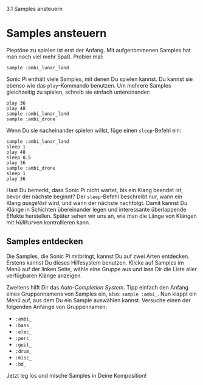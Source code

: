 3.1 Samples ansteuern

# Samples ansteuern

Pieptöne zu spielen ist erst der Anfang. Mit aufgenommenen Samples hat 
man noch viel mehr Spaß. Probier mal:

```
sample :ambi_lunar_land
```

Sonic Pi enthält viele Samples, mit denen Du spielen kannst. Du kannst 
sie ebenso wie das `play`-Kommando benutzen. Um mehrere Samples
gleichzeitig zu spielen, schreib sie einfach untereinander:

```
play 36
play 48
sample :ambi_lunar_land
sample :ambi_drone
```

Wenn Du sie nacheinander spielen willst, füge einen `sleep`-Befehl ein:

```
sample :ambi_lunar_land
sleep 1
play 48
sleep 0.5
play 36
sample :ambi_drone
sleep 1
play 36
```

Hast Du bemerkt, dass Sonic Pi nicht wartet, bis ein Klang beendet ist, 
bevor der nächste beginnt? Der `sleep`-Befehl beschreibt nur, wann ein 
Klang *ausgelöst* wird, und wann der nächste nachfolgt. Damit kannst Du 
Klänge in Schichten übereinander legen und interessante überlappende 
Effekte herstellen. Später sehen wir uns an, wie man die Länge von
Klängen mit *Hüllkurven* kontrollieren kann.

## Samples entdecken

Die Samples, die Sonic Pi mitbringt, kannst Du auf zwei Arten entdecken.
Erstens kannst Du dieses Hilfesystem benutzen. Klicke auf Samples im
Menü auf der linken Seite, wähle eine Gruppe aus und lass Dir die Liste
aller verfügbaren Klänge anzeigen.

Zweitens hilft Dir das *Auto-Completion System*. Tipp einfach den 
Anfang eines Gruppennamens von Samples ein, also: `sample :ambi_`. Nun
klappt ein Menü auf, aus dem Du ein Sample auswählen kannst. Versuche 
einen der folgenden Anfänge von Gruppennamen:

* `:ambi_` 
* `:bass_`
* `:elec_`
* `:perc_`
* `:guit_`
* `:drum_`
* `:misc_`
* `:bd_`

Jetzt leg los und mische Samples in Deine Komposition!
